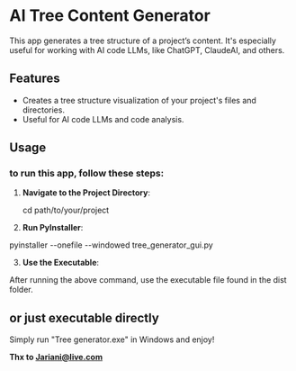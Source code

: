 # AI Tree Content Generator

This app generates a tree structure of a project’s content. It's especially useful for working with AI code LLMs, like ChatGPT, ClaudeAI, and others.

## Features

- Creates a tree structure visualization of your project's files and directories.
- Useful for AI code LLMs and code analysis.

## Usage

### to run this app, follow these steps:

1. **Navigate to the Project Directory**:
   
   cd path/to/your/project

2. **Run PyInstaller**:


pyinstaller --onefile --windowed tree_generator_gui.py

3. **Use the Executable**:

After running the above command, use the executable file found in the dist folder.

## or just executable directly

Simply run "Tree generator.exe" in Windows and enjoy!


**Thx to Jariani@live.com**